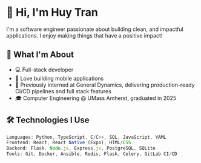 # 👋 Hi, I'm Huy Tran

I'm a software engineer passionate about building clean, and impactful applications. I enjoy making things that have a positive impact!

## 🧠 What I'm About

- 💻 Full-stack developer
- 📱 Love building mobile applications
- 🚀 Previously interned at General Dynamics, delivering production-ready CI/CD pipelines and full stack features
- 🎓 Computer Engineering @ UMass Amherst, graduated in 2025

## 🛠️ Technologies I Use

```ts
Languages: Python, TypeScript, C/C++, SQL, JavaScript, YAML
Frontend: React, React Native (Expo), HTML/CSS
Backend: Flask, Node.js, Express.js, PostgreSQL, SQLite
Tools: Git, Docker, Ansible, Redis, Flask, Celery, GitLab CI/CD
